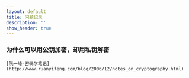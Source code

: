 ```yaml
---
layout: default
title: 问题记录
description: ''
show_header: true
---
```


### 为什么可以用公钥加密，却用私钥解密

```
[阮一峰-密码学笔记](http://www.ruanyifeng.com/blog/2006/12/notes_on_cryptography.html)
```